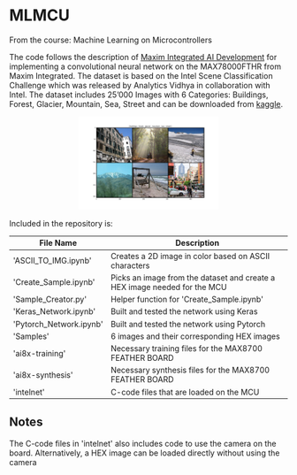 # MLMCU

From the course: Machine Learning on Microcontrollers

The code follows the description of [Maxim Integrated AI Development](https://github.com/MaximIntegratedAI/ai8x-training.git) for implementing a convolutional neural network on the MAX78000FTHR from Maxim Integrated. The dataset is based on the Intel Scene Classification Challenge which was released by Analytics Vidhya in collaboration with Intel. The dataset includes 25’000 Images with 6 Categories: Buildings, Forest, Glacier, Mountain, Sea, Street and can be downloaded from [kaggle](https://www.kaggle.com/datasets/puneet6060/intel-image-classification). 


<p align="center">
  <img src=example_images.png alt= “dataset_samples” width="50%" height="30%">
</p>


Included in the repository is:


| File Name               	| Description                                                               	|
|-------------------------	|---------------------------------------------------------------------------	|
| 'ASCII_TO_IMG.ipynb'    	| Creates a 2D image in color based on ASCII characters                     	|
| 'Create_Sample.ipynb'   	| Picks an image from the dataset and create a HEX image needed for the MCU 	|
| 'Sample_Creator.py'     	| Helper function for 'Create_Sample.ipynb'                                 	|
| 'Keras_Network.ipynb'   	| Built and tested the network using Keras                                  	|
| 'Pytorch_Network.ipynb' 	| Built and tested the network using Pytorch                                	|
| 'Samples'               	| 6 images and their corresponding HEX images                               	|
| 'ai8x-training'         	| Necessary training files for the MAX8700 FEATHER BOARD                    	|
| 'ai8x-synthesis'        	| Necessary synthesis files for the MAX8700 FEATHER BOARD                   	|
| 'intelnet'              	| C-code files that are loaded on the MCU                                   	|

## Notes

The C-code files in 'intelnet' also includes code to use the camera on the board. Alternatively, a HEX image can be loaded directly without using the camera
